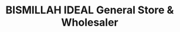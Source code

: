 ---
title: "BISMILLAH IDEAL General Store & Wholesaler"
url: /karachi/bismillah-ideal-general-store-and-wholesaler/
shop: shop
---